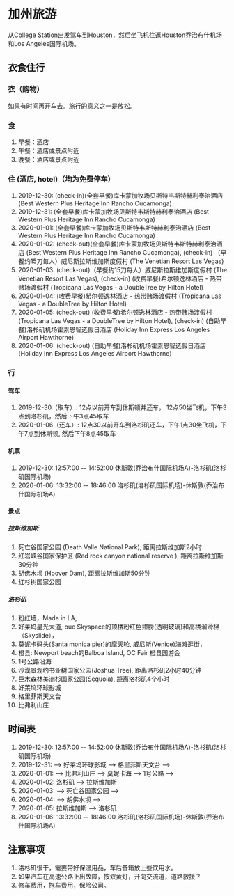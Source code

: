 # 加州旅游 
从College Station出发驾车到Houston，然后坐飞机往返Houston乔治布什机场和Los Angeles国际机场。

## 衣食住行
### 衣（购物）
如果有时间再开车去。旅行的意义之一是放松。

### 食 
1. 早餐：酒店          			
2. 午餐：酒店或景点附近
3. 晚餐：酒店或景点附近

### 住 (酒店, hotel)（均为免费停车）
1. 2019-12-30: (check-in)(全套早餐)库卡蒙加牧场贝斯特韦斯特赫利泰治酒店 (Best Western Plus Heritage Inn Rancho Cucamonga)
2. 2019-12-31: (全套早餐)库卡蒙加牧场贝斯特韦斯特赫利泰治酒店 (Best Western Plus Heritage Inn Rancho Cucamonga)
3. 2020-01-01: (全套早餐)库卡蒙加牧场贝斯特韦斯特赫利泰治酒店 (Best Western Plus Heritage Inn Rancho Cucamonga)
4. 2020-01-02: (check-out)(全套早餐)库卡蒙加牧场贝斯特韦斯特赫利泰治酒店 (Best Western Plus Heritage Inn Rancho Cucamonga), (check-in) （早餐约15刀每人）威尼斯拉斯维加斯度假村 (The Venetian Resort Las Vegas)
5. 2020-01-03: (check-out)（早餐约15刀每人）威尼斯拉斯维加斯度假村 (The Venetian Resort Las Vegas), (check-in) (收费早餐)希尔顿逸林酒店 - 热带赌场渡假村 (Tropicana Las Vegas - a DoubleTree by Hilton Hotel)
6. 2020-01-04: (收费早餐)希尔顿逸林酒店 - 热带赌场渡假村 (Tropicana Las Vegas - a DoubleTree by Hilton Hotel)
7. 2020-01-05: (check-out) (收费早餐)希尔顿逸林酒店 - 热带赌场渡假村 (Tropicana Las Vegas - a DoubleTree by Hilton Hotel), (check-in) (自助早餐)洛杉矶机场霍索恩智选假日酒店 (Holiday Inn Express Los Angeles Airport Hawthorne) 
8. 2020-01-06: (check-out) (自助早餐)洛杉矶机场霍索恩智选假日酒店 (Holiday Inn Express Los Angeles Airport Hawthorne) 

### 行
#### 驾车
1. 2019-12-30（取车）: 12点以前开车到休斯顿并还车， 12点50坐飞机，下午3点到洛杉矶，然后下午3点45取车
2. 2020-01-06（还车）: 12点30以前开车到洛杉矶还车，下午1点30坐飞机，下午7点到休斯顿, 然后下午8点45取车
#### 机票
1. 2019-12-30: 12:57:00 -- 14:52:00 休斯敦(乔治布什国际机场A)-洛杉矶(洛杉矶国际机场)
2. 2020-01-06: 13:32:00 -- 18:46:00 洛杉矶(洛杉矶国际机场)-休斯敦(乔治布什国际机场A) 

#### 景点
##### 拉斯维加斯
1. 死亡谷国家公园 (Death Valle National Park), 距离拉斯维加斯2小时 
2. 红岩峡谷国家保护区 (Red rock canyon national reserve ), 距离拉斯维加斯30分钟 
3. 胡佛水坝 (Hoover Dam), 距离拉斯维加斯50分钟 
4. 红杉树国家公园 

##### 洛杉矶
1. 粉红墙，Made in LA,
2. 好莱坞星光大道, oue Skyspace的顶楼粉红色翅膀(透明玻璃)和高楼溜滑梯（Skyslide），
3. 莫妮卡码头(Santa monica pier)的摩天轮, 威尼斯(Venice)海滩逛街，
4. 橙县: Newport beach的Balboa Island, OC Fair 橙县园游会
5. 1号公路沿海
6. 沙漠景观约书亚树国家公园(Joshua Tree), 距离洛杉矶2小时40分钟
7. 巨木森林美洲杉国家公园(Sequoia), 距离洛杉矶4个小时
8. 好莱坞环球影城
9. 格里菲斯天文台
10. 比弗利山庄


## 时间表
1. 2019-12-30: 12:57:00 -- 14:52:00 休斯敦(乔治布什国际机场A)-洛杉矶(洛杉矶国际机场)
2. 2019-12-31: --> 好莱坞环球影城 --> 格里菲斯天文台 -->
3. 2020-01-01: --> 比弗利山庄 --> 莫妮卡海 --> 1号公路 --> 
4. 2020-01-02: 洛杉矶 --> 拉斯维加斯
5. 2020-01-03: --> 死亡谷国家公园 -->
6. 2020-01-04: --> 胡佛水坝 -->
7. 2020-01-05: 拉斯维加斯 --> 洛杉矶
8. 2020-01-06: 13:32:00 -- 18:46:00 洛杉矶(洛杉矶国际机场)-休斯敦(乔治布什国际机场A) 

## 注意事项
1. 洛杉矶很干，需要带好保湿用品，车后备箱放上些饮用水。
2. 如果汽车在高速公路上出故障，按双黄灯，开向交流道，道路救援？
3. 修车费用，拖车费用，保险公司。

